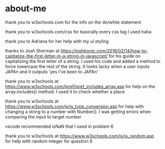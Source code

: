 # about-me

thank you to w3schools.com for the info on the do/while statement

thank you to w3schools.com/css for basically every css tag I used haha

thank you to Adriana for her help with my ul styling

thanks to Josh Sherman at https://joshtronic.com/2016/02/14/how-to-capitalize-the-first-letter-in-a-string-in-javascript/ for his guide on capitalizing the first letter of a string. I used his code and added a method to force lowercase the rest of the string. It looks tacky when a user inputs JAPAn and it outputs 'yes I've been to JAPAn' 

thank you to w3schools at https://www.w3schools.com/jsref/jsref_includes_array.asp for help on the array.includes() method. I used it to check whether a place 

thank you to w3schools at https://www.w3schools.com/js/js_type_conversion.asp for help with changing a string to a number with Number(). I was getting errors when comparing the input to target number

vscode recommended isNaN that I used in problem 6 

thank you to w3schools at https://www.w3schools.com/js/js_random.asp for help with random integer for question 6 